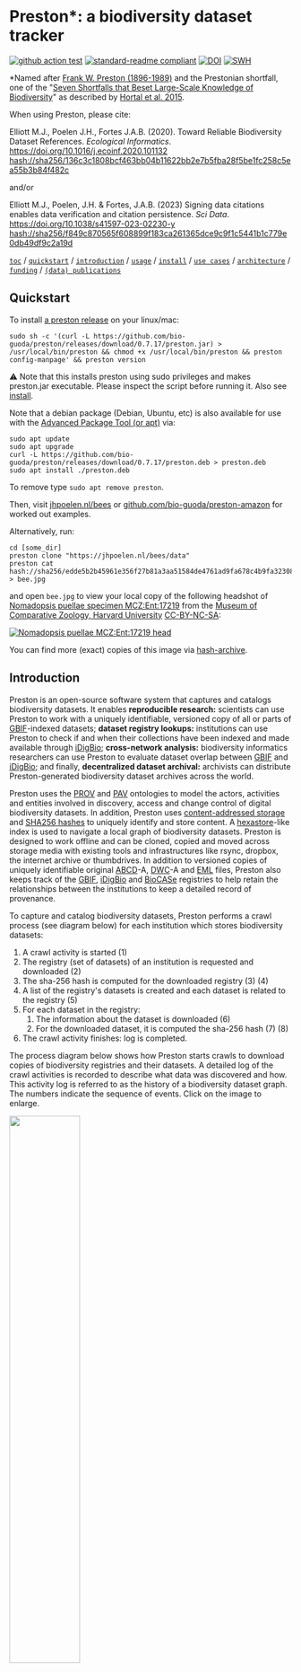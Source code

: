 # Preston*: a biodiversity dataset tracker

[![github action test](https://github.com/bio-guoda/preston/actions/workflows/maven.yml/badge.svg)](https://github.com/bio-guoda/preston/actions/workflows/maven.yml) [![standard-readme compliant](https://img.shields.io/badge/standard--readme-OK-green.svg?style=flat-square)](https://github.com/RichardLitt/standard-readme) [![DOI](https://zenodo.org/badge/DOI/10.5281/zenodo.1410544.svg)](https://doi.org/10.5281/zenodo.1410544) [![SWH](https://archive.softwareheritage.org/badge/swh:1:dir:dc8541724e2ef24935762a206c43afda97af1f9f/)](https://archive.softwareheritage.org/swh:1:dir:dc8541724e2ef24935762a206c43afda97af1f9f;origin=https://github.com/bio-guoda/preston;visit=swh:1:snp:6d8f8de5f4d16a339f600e4bf15f96550aa82fac;anchor=swh:1:rev:2a4f0e2a4d8f0f6a50584792bfe8dad0541746bc)

 *Named after [Frank W. Preston (1896-1989)](https://en.wikipedia.org/wiki/Frank_W._Preston) and the Prestonian shortfall, one of the "[Seven Shortfalls that Beset Large-Scale Knowledge of Biodiversity](https://doi.org/10.1146/annurev-ecolsys-112414-054400)" as described by [Hortal et al. 2015](https://doi.org/10.1146/annurev-ecolsys-112414-054400).

When using Preston, please cite:

Elliott M.J., Poelen J.H., Fortes J.A.B. (2020). Toward Reliable Biodiversity Dataset References. *Ecological Informatics*. https://doi.org/10.1016/j.ecoinf.2020.101132 [hash://sha256/136c3c1808bcf463bb04b11622bb2e7b5fba28f5be1fc258c5ea55b3b84f482c](https://linker.bio/hash://sha256/136c3c1808bcf463bb04b11622bb2e7b5fba28f5be1fc258c5ea55b3b84f482c) 

and/or

Elliott M.J., Poelen, J.H. & Fortes, J.A.B. (2023) Signing data citations enables data verification and citation persistence. *Sci Data*. https://doi.org/10.1038/s41597-023-02230-y [hash://sha256/f849c870565f608899f183ca261365dce9c9f1c5441b1c779e0db49df9c2a19d](https://linker.bio/hash://sha256/f849c870565f608899f183ca261365dce9c9f1c5441b1c779e0db49df9c2a19d) 


[`toc`](#table-of-contents) / [`quickstart`](#quickstart) / [`introduction`](#introduction) / [`usage`](#usage) / [`install`](#install) / [`use cases`](#use-cases) / [`architecture`](docs/architecture.md) / [`funding`](#funding) / [`(data) publications`](#publications)

## Quickstart
To install [a preston release](../../releases) on your linux/mac: 

```console
sudo sh -c '(curl -L https://github.com/bio-guoda/preston/releases/download/0.7.17/preston.jar) > /usr/local/bin/preston && chmod +x /usr/local/bin/preston && preston config-manpage' && preston version
```
:warning: Note that this installs preston using sudo privileges and makes preston.jar executable. Please inspect the script before running it. Also see [install](#install).

Note that a debian package (Debian, Ubuntu, etc) is also available for use with the [Advanced Package Tool (or apt)](https://en.wikipedia.org/wiki/APT_(software)) via:

```console
sudo apt update
sudo apt upgrade
curl -L https://github.com/bio-guoda/preston/releases/download/0.7.17/preston.deb > preston.deb
sudo apt install ./preston.deb
```

To remove type ```sudo apt remove preston```.


Then, visit [jhpoelen.nl/bees](https://jhpoelen.nl/bees) or [github.com/bio-guoda/preston-amazon](https://github.com/bio-guoda/preston-amazon) for worked out examples. 

Alternatively, run:

```
cd [some_dir]
preston clone "https://jhpoelen.nl/bees/data"
preston cat hash://sha256/edde5b2b45961e356f27b81a3aa51584de4761ad9fa678c4b9fa3230808ea356 > bee.jpg
```
and open ```bee.jpg``` to view your local copy of the following headshot of [Nomadopsis puellae specimen MCZ:Ent:17219](https://mczbase.mcz.harvard.edu/guid/MCZ:Ent:17219) from the [Museum of Comparative Zoology, Harvard University](https://mcz.harvard.edu/) [CC-BY-NC-SA](http://creativecommons.org/licences/by-nc-sa/3.0/legalcode):

[![Nomadopsis puellae MCZ:Ent:17219 head](http://mczbase.mcz.harvard.edu/specimen_images/entomology/large/MCZ-ENT00017219_Spinoliella_puellae_hef.jpg)](http://mczbase.mcz.harvard.edu/media/1493651)

You can find more (exact) copies of this image via [hash-archive](https://hash-archive.carlboettiger.info/sources/hash://sha256/edde5b2b45961e356f27b81a3aa51584de4761ad9fa678c4b9fa3230808ea356).

## Introduction

Preston is an open-source software system that captures and catalogs biodiversity datasets. It enables **reproducible research:** scientists can use Preston to work with a uniquely identifiable, versioned copy of all or parts of [GBIF](https://gbif.org)-indexed datasets; **dataset registry lookups:** institutions can use Preston to check if and when their collections have been indexed and made available through [iDigBio](https://idigbio.org); **cross-network analysis:** biodiversity informatics researchers can use Preston to evaluate dataset overlap between [GBIF](https://gbif.org) and [iDigBio](https://idigbio.org); and finally, **decentralized dataset archival:** archivists can distribute Preston-generated biodiversity dataset archives across the world. 

Preston uses the [PROV](https://www.w3.org/TR/prov-o/) and [PAV](https://pav-ontology.github.io/pav/) ontologies to model the actors, activities and entities involved in discovery, access and change control of digital biodiversity datasets. In addition, Preston uses [content-addressed storage](https://bentrask.com/?q=hash://sha256/98493caa8b37eaa26343bbf73f232597a3ccda20498563327a4c3713821df892) and [SHA256 hashes](https://en.wikipedia.org/wiki/SHA-2) to uniquely identify and store content. A [hexastore](https://people.csail.mit.edu/tdanford/6830papers/weiss-hexastore.pdf)-like index is used to navigate a local graph of biodiversity datasets. Preston is designed to work offline and can be cloned, copied and moved across storage media with existing tools and infrastructures like rsync, dropbox, the internet archive or thumbdrives. In addition to versioned copies of uniquely identifiable original [ABCD](http://tdwg.github.io/abcd/ABCD_v206.html)-A, [DWC](http://rs.tdwg.org/dwc/)-A and [EML](https://www.researchgate.net/profile/Oliver_Guenther/publication/228958840_EML-the_Environmental_Markup_Language/links/0046351ee4c535bf56000000.pdf?inViewer=true&disableCoverPage=true&origin=publication_detail) files, Preston also keeps track of the [GBIF](https://gbif.org), [iDigBio](https://idigbio.org) and [BioCASe](http://biocasemonitor.biodiv.naturkundemuseum-berlin.de/index.php/Main_Page) registries to help retain the relationships between the institutions to keep a detailed record of provenance. 

To capture and catalog biodiversity datasets, Preston performs a crawl process (see diagram below) for each institution which stores biodiversity datasets:
1. A crawl activity is started (1)
2. The registry (set of datasets) of an institution is requested and downloaded (2)
3. The sha-256 hash is computed for the downloaded registry (3) (4)
4. A list of the registry's datasets is created and each dataset is related to the registry (5)
5. For each dataset in the registry:
   1. The information about the dataset is downloaded (6)
   2. For the downloaded dataset, it is computed the sha-256 hash (7) (8)
6. The crawl activity finishes: log is completed.

The process diagram below shows how Preston starts crawls to download copies of biodiversity registries and their datasets. A detailed log of the crawl activities is recorded to describe what data was discovered and how. This activity log is referred to as the history of a biodiversity dataset graph. The numbers indicate the sequence of events. Click on the image to enlarge. 

<img src="https://raw.githubusercontent.com/bio-guoda/preston/main/docs/process.png" width="50%">

The figure above shows how Preston starts (1) a crawl activity. This crawl activity then accesses (2) a registry to save (3,4) a snapshot (or version) of it. Now, datasets referenced in this registry version are accessed, downloaded and saved (6,7,8). After all this, the crawl activity saves the log that contains its activities (1-8) as a version of a biodiversity dataset and linked to previous versions (see figure below). This log can be used to retrace the steps of the crawl activity to reconstruct the relationships between the registries, datasets as well as their respective content signatures or content hashes. Actual instances of crawl activities contain multiple registries (e.g., GBIF, iDigBio) and potentially thousands of datasets.   

<img src="https://raw.githubusercontent.com/bio-guoda/preston/main/docs/history.png">

If you haven't yet tried Preston, please see the [Installation](#install) section. Please also see [a template repository](https://github.com/bio-guoda/preston-amazon) and [use cases](#use-cases) for examples. If you are interested in learning how Preston works, please visit the [architecture](docs/architecture.md) page.

## Table of Contents
 
 * [Usage](#usage) - command available on the preston commandline tool
   * [Documentation](docs/preston.adoc)
   * [Command Line Tool](#command-line-tool)
      * [`update`](#update) - update or track a biodiversity dataset graph
      * [`ls`](#ls) - list/print biodiversity dataset graph
      * [`get`](#get) - print biodiversity dataset graph node (e.g., dwca)
      * [`history`](#history) - show history of biodiversity dataset graph node
      * [`copyTo`](#copyTo) - copies local versioned dataset graphs to another location
      * [`check`](#check) / [`verify`](#verify) - verify/check the integrity of the locally versioned dataset graphs and their datasets.
   * [Use Cases](#use-cases)
      * [`mining citations`](#mining-citations)
      * [`web access`](#web-access) ([`nginx`](#nginx) / [`caddy`](#caddy))
      * [`archiving`](#archiving) ([`rsync`](#rsync) / [`archive.org`](#archiveorg) / [`preston remote`](#preston-remote))
      * [`data access monitor`](#data-access-monitor)
      * [`compare versions`](#compare-versions)
      * [`generating citations`](#generating-citations)
      * [`finding copies with hash-archive.org`](#finding-copies-with-hash-archiveorg)
      * [`tracking a GBIF IPT`](#tracking-a-gbif-ipt)
      * [`finding text in tracked contents`](#finding-text-in-tracked-contents)
      * [`generating publication using Jekyll`](#jekyll-publication)
      * [`parallel content tracking`](#parallel-content-tracking)
 * [Prerequisites](#prerequisites)
 * [Install](#install)
   * [`standalone`](#standalone)
   * [`docker`](#docker)
   * [`running periodically`](#running-periodically)
 * [Building](#building)
 * [Contribute](#contribute)
 * [License](#license)

## Usage

Preston was designed with the [unix philosophy](https://en.wikipedia.org/wiki/Unix_philosophy) in mind: a simple tool with a specific focus that works well with others. For Preston, the focus is keeping track of biodiversity archives available through registries like [GBIF](https://gbif.org), [iDigBio](https://idigbio.org) and [BioCASe](http://biocasemonitor.biodiv.naturkundemuseum-berlin.de/index.php/Main_Page). The functionality is currently available through a command line tool.

### Docs

For documentation in man-pages style, see [docs/preston.adoc](docs/preston.adoc).

### Command Line Tool

The command line tool provides four commands: ```update```, ```ls```, ```get``` and ```history```. In short, the commands are used to track and access DwC-A, EMLs and various registries. The output of the tools is [nquads](https://www.w3.org/TR/n-quads/) or [tsv](https://www.iana.org/assignments/media-types/text/tab-separated-values). Both output formats are structured in "columns" to form a three-term sentence per line. In a way, this output is telling you the story of your local biodiversity data graph in terms of simple sentences. This line-by-line format helps to re-use existing text processing tools like awk, sed, cut, etc. Also, tab-separated-values output plays well with spreadsheet applications and [R](https://r-project.org).

The examples below assume that you've created a shortcut ```preston``` to ```java -jar preston.jar ``` (see [installation](#install)).

#### `update`

The ```update``` command updates your local biodiversity dataset graph using remote resources. By default, Preston uses GBIF, iDigBio and BioCASe to retrieve associated registries and data archives. The output is statements, expressed in nquads (or nquad-like tsv). An in-depth discussion of rdf, nquads and related topics are beyond the current scope. However, with a little patience, you can probably figure out what Preston is trying to communicate.

For instance:

```console
$ preston update
<https://preston.guoda.bio> <http://www.w3.org/1999/02/22-rdf-syntax-ns#type> <http://www.w3.org/ns/prov#SoftwareAgent> .
<https://preston.guoda.bio> <http://www.w3.org/1999/02/22-rdf-syntax-ns#type> <http://www.w3.org/ns/prov#Agent> .
<https://preston.guoda.bio> <http://purl.org/dc/terms/description> "Preston is a software program that finds, archives and provides access to biodiversity datasets."@en .
<0b472626-1ef2-4c84-ab8f-9e455f7b6bb6> <http://www.w3.org/1999/02/22-rdf-syntax-ns#type> <http://www.w3.org/ns/prov#Activity> .
<0b472626-1ef2-4c84-ab8f-9e455f7b6bb6> <http://purl.org/dc/terms/description> "A crawl event that discovers biodiversity archives."@en .
<0b472626-1ef2-4c84-ab8f-9e455f7b6bb6> <http://www.w3.org/ns/prov#startedAtTime> "2018-09-05T04:42:40.108Z"^^<http://www.w3.org/2001/XMLSchema#dateTime> .
<0b472626-1ef2-4c84-ab8f-9e455f7b6bb6> <http://www.w3.org/ns/prov#wasStartedBy> <https://preston.guoda.bio> .
<0659a54f-b713-4f86-a917-5be166a14110> <http://www.w3.org/1999/02/22-rdf-syntax-ns#type> <http://www.w3.org/ns/prov#Entity> .
...
```

tells us that there's a software program called "Preston" that started a crawl on 2018-09-05 . A little farther down, you'll see things like:

```console
<https://gbif.org> <http://www.w3.org/1999/02/22-rdf-syntax-ns#type> <http://www.w3.org/ns/prov#Organization> .
<https://api.gbif.org/v1/dataset> <http://purl.org/dc/terms/description> "Provides a registry of Darwin Core archives, and EML descriptors."@en .
<https://api.gbif.org/v1/dataset> <http://purl.org/pav/createdBy> <https://gbif.org> .
<https://api.gbif.org/v1/dataset> <http://purl.org/dc/elements/1.1/format> "application/json" .
<https://api.gbif.org/v1/dataset> <http://purl.org/pav/hasVersion> <hash://sha256/5d1bb4f3a5a9da63fc76efc4d7b4a7debbec954bfd056544225c294fff679b4c> .
```

which says that GBIF, an organization created a registry that has a version at <hash://sha256/5d1bb4f3a5a9da63fc76efc4d7b4a7debbec954bfd056544225c294fff679b4c> . This weird looking url is a [content-addressed hash](https://bentrask.com/?q=hash://sha256/98493caa8b37eaa26343bbf73f232597a3ccda20498563327a4c3713821df892). Rather than describing where things are (e.g., https://eol.org), content-addressed hashes describe what they contain. 

If you don't want to download the entire biodiversity dataset graph (~60GB) onto your computer, you can also use [GBIF's dataset registry search api](https://www.gbif.org/developer/registry) as a starting point. For instance, if you run ```preston update "http://api.gbif.org/v1/dataset/suggest?q=Amazon&amp;type=OCCURRENCE"```, you only get occurence datasets that GBIF suggests are related to the Amazon. If you track these suggested datasets, you might see something like:

```console
<http://plazi.cs.umb.edu/GgServer/dwca/FFBEFF81FE1A9007FFDFFC38FFDCFF90.zip> <http://purl.org/dc/elements/1.1/format> "application/dwca" .
<hash://sha256/5cba2f513fee9e1811fe023d54e074df2d562b4169b801f15abacd772e7528f8> <http://www.w3.org/ns/prov#generatedAtTime> "2018-09-05T05:11:33.592Z"^^<http://www.w3.org/2001/XMLSchema#dateTime> .
<hash://sha256/5cba2f513fee9e1811fe023d54e074df2d562b4169b801f15abacd772e7528f8> <http://www.w3.org/ns/prov#wasGeneratedBy> <21de25a8-927f-49a1-99be-725f1f506232> .
<http://plazi.cs.umb.edu/GgServer/dwca/FFBEFF81FE1A9007FFDFFC38FFDCFF90.zip> <http://purl.org/pav/hasVersion> <hash://sha256/5cba2f513fee9e1811fe023d54e074df2d562b4169b801f15abacd772e7528f8> .
```

which tells us that a [darwin core archive](http://plazi.cs.umb.edu/GgServer/dwca/FFBEFF81FE1A9007FFDFFC38FFDCFF90.zip) was found and a copy of it was made on 2018-09-05. The copy, or version, has a content hash of hash://sha256/5cba2f513fee9e1811fe023d54e074df2d562b4169b801f15abacd772e7528f8 . Incidentally, you can reach this same exact dataset at [web-accessible preston archive](https://deeplinker.bio/5cba2f513fee9e1811fe023d54e074df2d562b4169b801f15abacd772e7528f8). With this, we established that on 2018-09-05 a specific web addressed produced a specific content. On the next update run, Preston will download the content again. If the content is the same as before, nothing happens. If the content changed, a new version will be created associated with the same address, establishing a versioning of the content produced by the web address. This is addressed in a statement like ```<some hash> <.../previousVersion> <some previous hash>```. 

So, in a nutshell, the update process produces a detailed record of which resources are downloaded, what they look like and were they came from. You can retrieve the record of a successful run by using `ls`.

#### `ls`  

`ls` print the results of the previous updates. An update always refers to a previous update, so that a complete history can be printed / replayed of all past updates. So, the `ls` commands lists your (local) copy of the biodiversity dataset graph. 

#### `get`

`get` retrieves a specific node in the biodiversity dataset graph. This can be a darwin core archive, EML file but also a copy of the iDigBio publisher registry. For instance, if you'd like to retrieve the node with DwC-A content, get the file and list the content using ```unzip``` and access the references in the taxa.txt file.

```console
$ preston get hash://sha256/5cba2f513fee9e1811fe023d54e074df2d562b4169b801f15abacd772e7528f8 > dwca.zip 
$ unzip -l dwca.zip 
Archive:  bla.zip
  Length      Date    Time    Name
---------  ---------- -----   ----
    11694  2016-01-03 13:36   meta.xml
     4664  2016-01-03 13:36   eml.xml
     5533  2017-06-20 02:39   taxa.txt
      284  2017-06-20 02:39   occurrences.txt
    16978  2017-06-20 02:39   description.txt
       54  2017-06-20 02:39   distribution.txt
    48439  2017-06-20 02:39   media.txt
     9280  2017-06-20 02:39   references.txt
       33  2017-06-20 02:39   vernaculars.txt
---------                     -------
    96959                     9 files
$ unzip -p dwca.zip taxa.txt | cut -f16
references
http://treatment.plazi.org/id/038787F9FE149009FED7FE39FEA9FCEE
http://treatment.plazi.org/id/038787F9FE1B9004FED7FA49FE99FA06
http://treatment.plazi.org/id/038787F9FE1E9002FED7FA5EFC1FFE3E
```

The implication of using content addressed storage is that if the hash is the same, you are guaranteed that the content is the same. So, you can reproduce the **exact** same results above if you have a file with the same content hash.


#### `history`

History helps to list your local content versions associated with a web address. Because the internet today might not be the internet of yesterday, and because publishers update their content for various reasons, Preston helps you keep track of the different versions retrieved from a particular location. Just like the [Internet Archive](https://archive.org)'s Way Back Machine keeps track of web page content, Preston helps you keep track of the datasets that you are interested in. 

To inspect the history you can type:

```console
$ preston history
<0659a54f-b713-4f86-a917-5be166a14110> <http://purl.org/pav/hasVersion> <hash://sha256/c253a5311a20c2fc082bf9bac87a1ec5eb6e4e51ff936e7be20c29c8e77dee55> .
<hash://sha256/b83cf099449dae3f633af618b19d05013953e7a1d7d97bc5ac01afd7bd9abe5d> <http://www.w3.org/ns/prov#generatedAtTime> "2018-09-04T20:48:35.096Z" .
<hash://sha256/b83cf099449dae3f633af618b19d05013953e7a1d7d97bc5ac01afd7bd9abe5d> <http://purl.org/pav/previousVersion> <hash://sha256/c253a5311a20c2fc082bf9bac87a1ec5eb6e4e51ff936e7be20c29c8e77dee55> .
<hash://sha256/7efdea9263e57605d2d2d8b79ccd26a55743123d0c974140c72c8c1cfc679b93> <http://www.w3.org/ns/prov#generatedAtTime> "2018-09-04T23:14:22.292Z" .
<hash://sha256/7efdea9263e57605d2d2d8b79ccd26a55743123d0c974140c72c8c1cfc679b93> <http://purl.org/pav/previousVersion> <hash://sha256/b83cf099449dae3f633af618b19d05013953e7a1d7d97bc5ac01afd7bd9abe5d> .
...
``` 

By default, the `history` command shows the versions of your local biodiversity dataset graph as a **whole**. A list of versions associated with the sequence of updates. If you'd like to know what the UUID 0659a54f-b713-4f86-a917-5be166a14110 is described as, you can use `ls` and filter by the UUID:

```console
$ preston ls | grep 0659a54f-b713-4f86-a917-5be166a14110
<0659a54f-b713-4f86-a917-5be166a14110> <http://www.w3.org/1999/02/22-rdf-syntax-ns#type> <http://www.w3.org/ns/prov#Entity> .
<0659a54f-b713-4f86-a917-5be166a14110> <http://purl.org/dc/terms/description> "A biodiversity dataset graph archive."@en .
```

So, the UUID ending with 4110 is described as "A biodiversity dataset graph archive". This UUID is the same across all Preston updates, so in a way we are helping to create different versions of the same "a biodiversity dataset graph". Good to know right? 

#### `copyTo`

Preston stores versioned copies of biodiversity dataset graphs and their associated datasets in the ```data/``` directory. The ```copyTo``` command moves the locally available biodiversity dataset graphs and their data to another location.

```console 
$ preston copyTo /home/someuser/target/data
indexing... done.
copying... [0.1]%
[...]
Copied [279636] datasets from [/home/someuser/source/data] to [/home/someuser/target/data] in [543] minutes.
```

#### `check`
#### `verify`

The `check` (aka `verify`) command takes the locally available versions of the dataset graph and verifies that the associated datasets are also available locally. In addition, the content hash (e.g., hash://sha256/...) for each local dataset graph and dataset is re-computed to verify that the content is still consistent with the content hash signatures recorded previously. The `check` command produces tab-separated values with five columns. The first column is the content hash of the file being checked, the second contains the location of the locally cached file, the third contains OK/FAIL to record the success of the check, the fourth gives a reason for check outcome and the fifth contains the total number of bytes of the local file associated with the hash.

```console
$ preston check
hash://sha256/3eff98d4b66368fd8d1f8fa1af6a057774d8a407a4771490beeb9e7add76f362  file://some/path/3e/ff/3eff98d4b66368fd8d1f8fa1af6a057774d8a407a4771490beeb9e7add76f362  OK     CONTENT_PRESENT_VALID_HASH   89931
hash://sha256/184886cc6ae4490a49a70b6fd9a3e1dfafce433fc8e3d022c89e0b75ea3cda0b  file://some/path/18/48/184886cc6ae4490a49a70b6fd9a3e1dfafce433fc8e3d022c89e0b75ea3cda0b  OK     CONTENT_PRESENT_VALID_HASH   210344
...
```

### Use Cases

In the previous section the commands `update`, `ls`, `get` and `history` were introduced. Now, some use cases are covered to show how to combine these basic commands to make for useful operations. This is by no means an exhaustive list of all the potential uses, but instead is just to provide some inspiration on how to get the most out of preston.

#### Mining Citations

The Ecological Metadata Language (EML) files contain citations, and your biodiversity dataset graph contains EML files. To extract all citations you can do:

```console
# first make a list of all the emls
preston ls --log tsv | grep application/eml | cut -f1 > emls.txt
# then 
preston ls -l tsv | grep -f emls.txt | grep "Version" | grep hash | cut -f3 | preston get | grep citation | sed 's/<[^>]*>//g' > citations.txt
head citations.txt
            HW Jackson C, Ochieng J, Musila S, Navarro R, Kanga E (2018): A Checklist of the Mammals of Arabuko-Sokoke Forest, Kenya, 2018. v1.0. A Rocha Kenya. Dataset/Checklist. http://ipt.museums.or.ke/ipt/resource?r=asfmammals&amp;v=1.0
            Adda M., Sanou L., Bori H., 2018. Specimens d&apos;herbier de la flore du Niger. Données d&apos;occurrence publiées dans le cadre du Prjet BID Régional. CNSF-Niger  					
                Michel.C., 2000. Arbres,arbustes et lianes des zones sèches d&apos;Afrique de l&apos;Ouest.3ème édition.Quae.MNHN.573p.
            Hendrickson D A, Cohen A, Casarez M (2018): Ichthyology. v1.3. University of Texas at Austin, Biodiversity Collections. Dataset/Occurrence. http://ipt.tacc.utexas.edu/resource?r=tnhci&amp;v=1.3
            Urrutia N S (2014): Caracterización Florística de un Área Degradada por Actividad Minera en la Costa Caucana. v2.0. Instituto de Investigaciones Ambientales del Pacifico John Von Neumann (IIAP). Dataset/Occurrence. http://doi.org/10.15472/mkjqef

```
So, now we have a way to attribute each and every dataset individually.

#### Archiving

Preston creates a "data" folder that stores the biodiversity datasets and associated information. For archiving, you can take this "data" folder, copy it and move it somewhere safe. You can also use tools like [git-annex](http://git-annex.branchable.com), [rsync](https://en.wikipedia.org/wiki/Rsync), or use distributed storage systems like the [Interplanetary File System (ipfs)](https://ipfs.io) or [Dat](https://dat-project.org). 

##### Rsync
For instance, assuming that a preston data directory exists on a ```serverA``` which has ssh and rsync installed on it, you can keep a local copy in sync by running the following command on your local server:

```
$ rsync -Pavz preston@someserver:~/preston-archive/data /home/someuser/preston-archive/
```

where someserver is the remote server you'd like to sync with and /home/someuser/preston-archive is the place on your own server you'd like to store the rsync-ed Preston archive.

On a consumer internet connection with bandwidth < 10Mb/s, an initial sync with a remote trans-atlantic server with a 67GB preston archive took about 3 days. After the initial sync, only files that you don't have yet are included. For instance, if no new files are added to the remote preston archive, a sync take a few minutes instead of hours or days. 

Note that ssh and rsync comes with frequently used linux distributions like Ubuntu v18.04 by default). 

##### Preston Remote

Alternatively, you can use an existing Preston remote (a publicly accessible Preston instance) to populate your local Preston installation using 

```shell
$ preston cp --remote https://deeplinker.bio /some/local/path 
indexing...
...
```

Please note that depending on the size of the biodiversity datasets graph, this might take a while (hours, days, weeks depending on your network bandwidth). Unfortunately, at the time of writing, a progress monitor for the copy process is lacking.  

##### Archive.org

The [Internet Archive](https://archive.org), a 501(c)(3) non-profit, is building a digital library of Internet sites and other cultural artifacts in digital form. Like a paper library, we provide free access to researchers, historians, scholars, the print disabled, and the general public. Our mission is to provide Universal Access to All Knowledge.

One of the services of the Internet Archive is the [Wayback Machine](https://archive.org/web/) .  If your Preston archive is [Web Accessible](#web-access), you can use the Wayback Machine to make snapshots of your cached datasets. The bash scripts below can be used to do so.

```bash
#!/bin/bash
# Register all preston urls with internet-archive.org
#
set -x

domain="https:\/\/deeplinker\.bio"

function register_with_internet_archive {
  zcat $1 | grep "hash:\/\/sha256" | sort | uniq | sed -e "s/hash:\/\/sha256/${domain}/g" | tee domain_urls.txt | sed -e 's/^/https:\/\/archive.org\/wayback\/available?url=/g' | xargs --no-run-if-empty -L1 curl -s | jq --raw-output ".archived_snapshots.closest | select(.available == true) | .url" | sort | uniq > domain_url_available_snapshots.txt

  cat domain_url_available_snapshots.txt | sed -e "s/^.*${domain}//g" | sed -e "s/^/${domain}/g" > domain_urls_archived.txt
 
  diff --changed-group-format='%>' --unchanged-group-format='' domain_urls_archived.txt domain_urls.txt > domain_urls_to_be_archived.txt 
  
  cat domain_urls_to_be_archived.txt | sed -e "s/^/https:\/\/web.archive.org\/save\//g" | tee domain_urls_save_request.txt | xargs --no-run-if-empty -L1 curl -s 
}

/usr/local/bin/preston ls -l tsv | grep Version | head -n13 | cut -f1,3 | tr '\t' '\n' | grep -v "${domain}/\.well-known/genid" | sort | uniq | gzip > url_uniq.tsv.gz

register_with_internet_archive url_uniq.tsv.gz
```

In the script above, a list of urls is extracted and registered with archive.org if they haven't already. 

Another way to submit content to the Internet Archive is using their s3-like interface via the [Internet Archive Command-line Interface](https://archive.org/services/docs/api/internetarchive/installation.html). Assuming that your preston archive is stored in ```/home/preston/preston-archive```, your Internet Archive project id is ```preston-archive``` and that the commandline tool ```ia``` is configured properly, you can upload all the data using:

```bash
#!/bin/bash
find /home/preston/preston-archive | grep -v "tmp" | grep "data.*/data$" | sed 's/.*preston-archive\///g' | xargs -L1 bash -c 'echo upload preston-archive /home/preston/preston-archive/$0 --remote-name=$0' | tee uploaded_req.txt | xargs -L1 ia  
```


#### Web Access

If you'd like to make your Preston archive accessible via http/https by using a [nginx webserver](http://nginx.org), you can use a following address mapping to your [nginx configuration](https://nginx.org/en/docs/beginners_guide.html):

##### ```nginx``` 
```console
location ~ "/\.well-known/genid/" {
		return 302 https://www.w3.org/TR/rdf11-concepts/#section-skolemization;
}

location ~ "^/([0-9a-f]{2})([0-9a-f]{2})([0-9a-f]{2})([0-9a-f]{58})$" {
            	try_files /preston/$1/$2/$uri =404;
}
```
The first ```location``` block redirects any URIs describing [skolemized blank nodes](https://www.w3.org/TR/rdf11-concepts/#section-skolemization) to the appropriate [w3c](https://w3c.org) documentation on the topic. The second ```location``` block configures the server to attempt to retrieve a static file with a 64 hexadecimal sha256 hash from the appropriate ```data``` file in preston archive directory on the web server. 

For more examples, please see the [nginx configuration](https://github.com/bio-guoda/preston-service/blob/main/nginx/repo.jhpoelen.nl) for the proxying the [md5](https://github.com/bio-guoda/preston-service/blob/main/systemd/system/preston-server-md5.service), [sha1](https://github.com/bio-guoda/preston-service/blob/main/systemd/system/preston-server-sha1.service), and [sha256](https://github.com/bio-guoda/preston-service/blob/main/systemd/system/preston-server-sha256.service) server deployments. At time of writing, these were the configurations used to power. 

##### ```caddy```
Similary, for [Caddy](https://caddyserver.com), add the following to your ```Caddyfile```:

```console
redir 302 {
  if {path} starts_with /.well-known/genid/
  https://www.w3.org/TR/rdf11-concepts/#section-skolemization
}

rewrite {
  r ^/([0-9a-f]{2})([0-9a-f]{2})([0-9a-f]{2})([0-9a-f]{58})$
  to data/{1}/{2}/{path}
}
```
Where you can replace ```data/``` with the relative location of the local preston archive data directory.

With this, you can access your Preston archive remotely using the URLs like ```https://someserver/[sha256 content hash]``` . So, if you'd like to dereference (or download) ```hash://sha256/1846abf2b9623697cf9b2212e019bc1f6dc4a20da51b3b5629bfb964dc808c02``` , you can now point your http client or browser at ```https://someserver/1846abf2b9623697cf9b2212e019bc1f6dc4a20da51b3b5629bfb964dc808c02``` . Note that you do not need any other software than the (standard) nginx webserver, because you are serving the content as static files from the file system of your server. 

#### Data Access Monitor

By running [`update`](#update) periodically and checking for "blank", or "missing" nodes (see [blank skolemization](https://www.w3.org/TR/rdf11-concepts/#section-skolemization)), you can make a list of the dataset providers that went offline or are not responding.

The example below was created on 2018-09-05 using biodiversity dataset graph with hash [hash://sha256/7efdea9263e57605d2d2d8b79ccd26a55743123d0c974140c72c8c1cfc679b93](https://deeplinker.bio/7efdea9263e57605d2d2d8b79ccd26a55743123d0c974140c72c8c1cfc679b93).

```console
$ preston ls -l tsv | grep "/.well-known/genid/" | grep "Version" | cut -f1,3 | tr '\t' '\n' | grep -v "/.well-known/genid/" | grep -v "hash" | sort | uniq -c | sort -nr | head -n10
     21 http://187.32.44.123/ipt/eml.do?r=camporupestre-15plot-survey-sampling-itacolomi-lagoa076-checklist
     21 http://187.32.44.123/ipt/eml.do?r=camporupestre-15plot-survey-sampling-itacolomi-calais107-checklist
     12 http://187.32.44.123/ipt/eml.do?r=2014-10-12-ufv-leep-buriti-543b4b1b47b42
      6 http://xbiod.osu.edu/ipt/eml.do?r=rome
      6 http://xbiod.osu.edu/ipt/eml.do?r=osuc
      6 http://xbiod.osu.edu/ipt/archive.do?r=rome
      6 http://91.151.189.38:8080/viript/eml.do?r=Avena_herbarium1
      3 http://xbiod.osu.edu/ipt/eml.do?r=ucfc
      3 http://xbiod.osu.edu/ipt/eml.do?r=proctos
      3 http://xbiod.osu.edu/ipt/eml.do?r=platys
```
 
#### Compare Versions

Keeping track of changes across a diverse consortium of data publishers is necessary for reproducible workflows and reliable results. As datasets change, Preston can help you give insights into what changed *exactly*. For instance, the GBIF dataset registry changes as datasets are added, updated or deprecated. Below is an example of two version of the  https://api.gbif.org/v1/dataset endpoint, one from 2018-09-03 and the other from 2018-09-04. Using ```jq``` and ```diff``` in combination with ```preston get``` and ```preston history``` gives us a way to check and see what changed.

```console
$ preston ls | grep https://api.gbif.org/v1/dataset
<https://api.gbif.org/v1/dataset> <http://purl.org/pav/hasVersion> <hash://sha256/184886cc6ae4490a49a70b6fd9a3e1dfafce433fc8e3d022c89e0b75ea3cda0b> .
<https://api.gbif.org/v1/dataset> <http://purl.org/pav/hasVersion> <hash://sha256/1846abf2b9623697cf9b2212e019bc1f6dc4a20da51b3b5629bfb964dc808c02> .
$ preston get hash://sha256/184886cc6ae4490a49a70b6fd9a3e1dfafce433fc8e3d022c89e0b75ea3cda0b | jq . > one.json
$ preston get hash://sha256/1846abf2b9623697cf9b2212e019bc1f6dc4a20da51b3b5629bfb964dc808c02 | jq . > two.json
$ diff one.json two.json
20c20
<         "text": "Ali P A, Maddison W P, Zahid M, Butt A (2017). New chrysilline and aelurilline jumping spiders from Pakistan (Araneae, Salticidae). Plazi.org taxonomic treatments database. Checklist dataset https://doi.org/10.3897/zookeys.783.21985 accessed via GBIF.org on 2018-08-31."
---
>         "text": "Ali P A, Maddison W P, Zahid M, Butt A (2017). New chrysilline and aelurilline jumping spiders from Pakistan (Araneae, Salticidae). Plazi.org taxonomic treatments database. Checklist dataset https://doi.org/10.3897/zookeys.783.21985 accessed via GBIF.org on 2018-09-03."
248c248
```


#### Generating Citations

Preston provides both a date and a content-based identifier for the datasets that you are using and the biodiversity dataset graph as a whole. Also, it produces the information in a format that is machine readable. This enables the automated generation of citations, for human or machine consumption, as evidenced by the reference to a [particular version of the biodiversity dataset graph](https://deeplinker.bio/7efdea9263e57605d2d2d8b79ccd26a55743123d0c974140c72c8c1cfc679b93) in the previous section. 

So now, instead of a citation to a dataset like:

Levatich T, Padilla F (2017). EOD - eBird Observation Dataset. Cornell Lab of Ornithology. Occurrence dataset [https://doi.org/10.15468/aomfnb](https://doi.org/10.15468/aomfnb) accessed via [GBIF.org](https://gbif.org) on 2018-09-11.

A citation might look something like:

Levatich T, Padilla F (2017). EOD - eBird Observation Dataset. Cornell Lab of Ornithology. Occurrence dataset [hash://sha256/29d30b566f924355a383b13cd48c3aa239d42cba0a55f4ccfc2930289b88b43c](https://deeplinker.bio/29d30b566f924355a383b13cd48c3aa239d42cba0a55f4ccfc2930289b88b43c) accessed at [http://ebirddata.ornith.cornell.edu/downloads/gbiff/dwca-1.0.zip](http://ebirddata.ornith.cornell.edu/downloads/gbiff/dwca-1.0.zip) at 2018-09-02 with provenance [hash://sha256/b83cf099449dae3f633af618b19d05013953e7a1d7d97bc5ac01afd7bd9abe5d](https://deeplinker.bio/b83cf099449dae3f633af618b19d05013953e7a1d7d97bc5ac01afd7bd9abe5d) .

The latter citation tells you exactly what file was used and where it came from. The former tells you that some eBird dataset was accessed via GBIF on a specific date and leaves it up to the reader to figure out exactly which dataset was used.

#### Finding copies with hash-archive.org

[hash-archive.org](https://hash-archive.carlboettiger.info) is a project by [Ben Trask](https://bentrask.com), the same person who suggested to use hash uris to represent content hashes (e.g., hash://sha256/...). The hash archive keeps track of what content specific urls created using content hashes. To make the hash archive update the hash associated with a url, you can send a http get request in the form of ```https://hash-archive.carlboettiger.info/api/enqueue/[some url]``` . For example, to register a url that is known to host an DwC-A at ```http://zoobank.org:8080/ipt/eml.do?r=zoobank```, you can click on https://hash-archive.carlboettiger.info/api/enqueue/http://zoobank.org:8080/ipt/eml.do?r=zoobank , or using curl like 


```sh
curl https://hash-archive.carlboettiger.info/api/enqueue/http://zoobank.org:8080/ipt/eml.do?r=zoobank
```

On successful completion of the request, hash-archive.org returns something like:

```json
{
    "url": "http://zoobank.org:8080/ipt/eml.do?r=zoobank",
    "timestamp": 1537269631,
    "status": 200,
    "type": "text/xml;charset=utf-8",
    "length": 3905,
    "hashes": [
        "md5-zyn7V5JlXkrqxJILT8ZfGw==",
        "sha1-SALPtju8vNii2S/Rt3R946iKc0g=",
        "sha256-yBrrBSjo86D8U4mniRsigr4ijoTAtXZ2aSJlhcTa1sQ=",
        "sha384-IguP+tlrYZ8QVBC86YIPxf/7CWFhU2HTzxI2DYLq40mo1dwcS5yn6qJb0SatWaUH",
        "sha512-sl3/Qm7Jd965F+QLkxbp/Xdsv7ZwWX6HKDgpwXk3OLyOGWpgym1HBSOEhRtMiH2g7MZzwKjyEyL4PajQAinj"
    ]
}
```

This response indicates that the hash archive has independently downloaded the EML url and calculated various content hashes. Now, you should be able to do to https://hash-archive.org/history/http://zoobank.org:8080/ipt/eml.do?r=zoobank , and see the history of content that this particular url has produced. 

In short, hash-archive provides a way to check whether content produced by a url has changed. Also, it provides a way to lookup which urls are associated with a unique content hash. 

The example (also see related [gist](https://gist.github.com/jhpoelen/0f531a8489c1001e92aae4c94a003ba3)) below shows how Preston was used to register biodiversity source urls as well as Preston web-accessible urls via https://deeplinker.bio (see [Web Access](#web-access)). 

```bash
#!/bin/bash
# Register all preston urls with hash-archive.org
#
# Please replace "deeplinker\.bio" instances below with you own escaped hostname of your Preston instance.

# see https://preston.guoda.bio on how to install preston
#

preston ls -l tsv | grep Version | cut -f1,3 | tr '\t' '\n' | grep -v "deeplinker\.bio/\.well-known/genid" | sort | uniq | sed -e 's/hash:\/\/sha256/https:\/\/deeplinker.bio/g' | sed -e 's/^/https:\/\/hash-archive.carlboettiger.info\/api\/enqueue\//g' | xargs -L1 curl 
```

If all web-accessible Preston instances would periodically register their content like this, https://hash-archive.carlboettiger.info could serve as a way to lookup a backup for an archive that you got from an archive url that is no longer active.

#### Tracking a GBIF IPT 

[GBIF](https://gbif.org)'s [Integrated Publishing Toolkit (IPT)](https://www.gbif.org/ipt) helps to publish and register biodiversity datasets with GBIF. IPT provide a RSS feeds that lists publicly available collections/datasets. Using this RSS feed, Preston can track datasets of individual IPTs, such as GBIF Norway's IPT at https://data.gbif.no/ipt . You can find the RSS link at the bottom of the home page of the ipt. GBIF Norway's RSS feed is ```https://data.gbif.no/ipt/rss.do``` . Now, you can update/track the IPT using Preston by running:

```
preston update https://data.gbif.no/ipt/rss.do 
```

By running this periodically, you can keep track of dataset changes and retain historic datasets in your Preston archive.  

#### Finding Text in Tracked Contents

The `grep` (or `match`) command searches nodes in the biodiversity dataset graph for text that matches a specified pattern. For each match it finds, it outputs the text that was matched and its location, including the node it was found in and where to find the text inside the node. If the `match` command encounters compressed files (e.g., .gz files), it will first decompress them. Files inside file archives (e.g., zip files) will also be searched. If no search pattern is specified, the `grep` command searches for strings that looks like a URL.   

Here's the basic idea of matching/grepping text in a preston archive:
```console
$ preston ls | preston grep "[some regex]"
```

For a more complicated example, the entire Biodiversity Heritage Library is searched for occurrences "Aves" (birds) and characters preceding and following it. Notice the pattern ```preston ls | preston match [some regex]``` with a regex of ```[ A-Za-z]+Aves[ A-Za-z]+```. Also, note the remotes that point to various remote locations of the Biodiversity Heritage Library using the ```--remote``` option.

For more information, see Poelen, Jorrit H. (2019). A biodiversity dataset graph: BHL (Version 0.0.2) [Data set]. Zenodo. http://doi.org/10.5281/zenodo.3484555 .

```console
# find all mentions of text mentioning Aves (birds) in Biodiversity Heritage Library
$ preston ls --remote https://zenodo.org/record/3484555/files,https://deeplinker.bio\
 | preston grep --no-cache --remote https://deeplinker.bio,https://zenodo.org/record/3484555/files "[ A-Za-z]+Aves[ A-Za-z]+"\
 | head
<urn:uuid:17087386-391d-4192-b6fc-9a79daf846c6> <http://www.w3.org/1999/02/22-rdf-syntax-ns#type> <http://www.w3.org/ns/prov#Activity> <urn:uuid:17087386-391d-4192-b6fc-9a79daf846c6> .
<urn:uuid:17087386-391d-4192-b6fc-9a79daf846c6> <http://www.w3.org/ns/prov#used> <hash://sha256/e0c131ebf6ad2dce71ab9a10aa116dcedb219ae4539f9e5bf0e57b84f51f22ca> <urn:uuid:17087386-391d-4192-b6fc-9a79daf846c6> .
<urn:uuid:17087386-391d-4192-b6fc-9a79daf846c6> <http://purl.org/dc/terms/description> "An activity that finds the locations of text matching the regular expression '[ A-Za-z]+Aves[ A-Za-z]+' inside any encountered content (e.g., hash://sha256/... identifiers)."@en <urn:uuid:17087386-391d-4192-b6fc-9a79daf846c6> .
<cut:hash://sha256/e0c131ebf6ad2dce71ab9a10aa116dcedb219ae4539f9e5bf0e57b84f51f22ca!/b217065-217087> <http://www.w3.org/ns/prov#value> " Subclass Aves Carinate" <urn:uuid:17087386-391d-4192-b6fc-9a79daf846c6> .
<cut:hash://sha256/e0c131ebf6ad2dce71ab9a10aa116dcedb219ae4539f9e5bf0e57b84f51f22ca!/b217166-217188> <http://www.w3.org/ns/prov#value> " Subclass Aves Carinate" <urn:uuid:17087386-391d-4192-b6fc-9a79daf846c6> .
...
```

In the example above, two matches are ``` Subclass Aves Carinate``` in content ```hash://sha256/e0c131ebf6ad2dce71ab9a10aa116dcedb219ae4539f9e5bf0e57b84f51f22ca```, content retrieved from ```<https://www.biodiversitylibrary.org/data/item.txt>``` at byte ranges ```b217065-217087``` and ```b217166-217188``` .

Selecting the byte ranges using the unix tool ```cut``` can be done with:
```
$ preston cat --remote https://deeplinker.bio hash://sha256/e0c131ebf6ad2dce71ab9a10aa116dcedb219ae4539f9e5bf0e57b84f51f22ca\
 | cut -z -b217065-217087
 Subclass Aves Carinate
```
Alternative, you can use Preston's built in cut notation:

```
$ preston cat --no-progress --no-cache --remote https://deeplinker.bio 'cut:hash://sha256/e0c131ebf6ad2dce71ab9a10aa116dcedb219ae4539f9e5bf0e57b84f51f22ca!/b217065-217087'
 Subclass Aves Carinate
```

#### Jekyll Publication

See https://github.com/bio-guoda/preston/issues/75 and https://jhpoelen.nl/bees for examples on how to generate a static website from a Preston biodiversity dataset graph.

#### Parallel Content Tracking 

A single biodiversity data archive/graph can be constructed, or updated, using parallel processes.

For instance, if you'd like to track two separate web locations in parallel, you can using GNU's parallel to do:

```shell 
$ echo -e "https://example.org/bigdata1\nhttps://example.org/bigdata2" | parallel -j2 --line-buffer preston track  
<https://preston.guoda.bio> <http://www.w3.org/1999/02/22-rdf-syntax-ns#type> <http://www.w3.org/ns/prov#SoftwareAgent> <19974b7b-d88b-4ffb-aa17-e12153956b86> .
<https://preston.guoda.bio> <http://www.w3.org/1999/02/22-rdf-syntax-ns#type> <http://www.w3.org/ns/prov#Agent> <19974b7b-d88b-4ffb-aa17-e12153956b86> .
<https://preston.guoda.bio> <http://purl.org/dc/terms/description> "Preston is a software program that finds, archives and provides access to biodiversity datasets."@en <19974b7b-d88b-4ffb-aa17-e12153956b86> .
...
```

where ```echo -e "https://example.org/bigdata1\nhttps://example.org/bigdata2"``` contains two lines with each one url, and ```parallel -j2 --line-buffer preston track``` launches two preston processes, one for each url.

On completion, each Preston process adds it's provenance log to the end of the preston archive version history. So, after each track process has completed, you'll find two extra versions added to the biodiversity graph using ```preston history```.


#### Server Mode

## Prerequisites

Preston needs Java 8+.

## Install

### Standalone
Preston is a stand-alone java application, packaged in a jarfile. You can build you own (see [building](#building)) or download a prebuilt jar at [releases](https://github.com/bio-guoda/preston/releases).


See [Quick Start](#quick-start) for installing standalone Preston. 

### Docker
If you'd like to run Preston inside a docker container so that you don't have to worry about installing/conflicting java dependencies use:

1. download the image ```wget https://github.com/bio-guoda/preston/releases/download/0.3.1/preston.image.tar```
2. load the image ```sudo docker load --input preston.image.tar```
3. run a container, mapping a host volume onto the containers /data folder ```sudo docker run -v [some absolute host dir]/data:/data bio.guoda/preston:0.3.1```
4. generation of preston updating / crawl messages like:
```
<https://preston.guoda.bio> <http://www.w3.org/1999/02/22-rdf-syntax-ns#type> <http://www.w3.org/ns/prov#SoftwareAgent> .
<https://preston.guoda.bio> <http://www.w3.org/1999/02/22-rdf-syntax-ns#type> <http://www.w3.org/ns/prov#Agent> .
<https://preston.guoda.bio> <http://purl.org/dc/terms/description> "Preston is a software program that finds, archives and provides access to biodiversity datasets."@en .
<a4accddb-bf8a-477f-aa6f-413281c8d650> <http://www.w3.org/1999/02/22-rdf-syntax-ns#type> <http://www.w3.org/ns/prov#Activity> .
... 
```

### running periodically
If you'd like to run Preston as a service to periodically update, you can use a systemd service combined with a systemd timer, or perhaps using a [Jenkins](https://jenkins.io) job. Both have advantages. The following example focuses on systemd. 

Example of ```preston.service``` : 
```
[Unit]
Description=Preston tracks biodiversity datasets.

[Service]
Type=oneshot
User=preston
WorkingDirectory=/var/lib/preston
ExecStart=/usr/local/bin/preston update
```

Example of ```preston.timer``` :

```
[Unit]
Description=Run Preston

[Timer]
OnCalendar=weekly
RandomizedDelaySec=86400

[Install]
WantedBy= multi-user.target
```
After installing the systemd service and timer, apply changes by ```sudo systemctl daemon-reload``` and enable timer using ```sudo systemctl enable preston.timer``` and ```sudo systemctl start preston.timer``` to start the timer.

See [systemd](https://en.wikipedia.org/wiki/Systemd) for more information. 

### Building

Please use [maven](https://maven.apache.org) version 3.3+.

* Clone this repository
* Run tests using `mvn test` (optional).
* Run `mvn package -DskipTests` to build (standalone) jar
* Copy `preston/target/preston-[version]-jar-with-dependencies.jar` to ```[some dir]/preston.jar```
* Generate Asciidoc documentation using ```preston gen-manpage --outdir docs/``` or similar.

## Examples

### Maven, Gradle, SBT
Preston is made available through a [maven](https://maven.apache.org) repository.

To include ```preston``` in your project, add the following sections to your pom.xml (or equivalent for sbt, gradle etc):
```
  <repositories>
    <repository>
        <id>depot.globalbioticinteractions.org</id>
        <url>https://depot.globalbioticinteractions.org/release</url>
    </repository>
  </repositories>

  <dependencies>
    <dependency>
      <groupId>bio.guoda</groupId>
      <artifactId>preston</artifactId>
      <version>0.0.1</version>
    </dependency>
  </dependencies>
```

## Usage

```
Usage: <main class> [command] [command options]
  Commands:
    ls      list biodiversity dataset graph
      Usage: ls [options]
        Options:
          -l, --log
            log format
            Default: nquads
            Possible Values: [tsv, nquads, dots]

    get      get biodiversity node(s)
      Usage: get node id (e.g., [hash://sha256/8ed311...])

    update      update biodiversity dataset graph
      Usage: update [options] content URLs to update. If specified, the seeds
            will not be used.
        Options:
          -i, --incremental
            resume unfinished update
            Default: false
          -l, --log
            log format
            Default: nquads
            Possible Values: [tsv, nquads, dots]
          -u, --seed
            starting points for graph discovery. Only active when no content
            urls are provided.
            Default: [https://idigbio.org, https://gbif.org, http://biocase.org]

    history      show history of biodiversity dataset graph
      Usage: history [options] biodiversity resource locator
        Options:
          -l, --log
            log format
            Default: nquads
            Possible Values: [tsv, nquads, dots]

    version      show version
      Usage: version
```


## Contribute
Feel free to join in. All welcome. Open an [issue](https://github.com/bio-guoda/preston/issues)!

## License

[MIT](LICENSE)

## Funding
This work is funded in part by grant [NSF OAC 1839201](https://www.nsf.gov/awardsearch/showAward?AWD_ID=1839201&HistoricalAwards=false) from the National Science Foundation.

## Publications
A list of publications using Preston or exploring the idea of using content-based identifiers as a building block for reliably reference data and their provenance.

### Journals

Elliott M.J., Poelen J.H., Fortes J.A.B. (2020). Toward Reliable Biodiversity Dataset References. *Ecological Informatics*. https://doi.org/10.1016/j.ecoinf.2020.101132 [hash://sha256/136c3c1808bcf463bb04b11622bb2e7b5fba28f5be1fc258c5ea55b3b84f482c](https://linker.bio/hash://sha256/136c3c1808bcf463bb04b11622bb2e7b5fba28f5be1fc258c5ea55b3b84f482c) 

Elliott M.J., Poelen, J.H. & Fortes, J.A.B. (2023) Signing data citations enables data verification and citation persistence. *Sci Data*. https://doi.org/10.1038/s41597-023-02230-y [hash://sha256/f849c870565f608899f183ca261365dce9c9f1c5441b1c779e0db49df9c2a19d](https://linker.bio/hash://sha256/f849c870565f608899f183ca261365dce9c9f1c5441b1c779e0db49df9c2a19d) 

### Other Conference Presentations / Papers

Poelen, Jorrit H.; Schulz, Kayja; Trei, Kelli J.; Rees, Jonathan A. (2019). Finding Identification of Keys in the Biodiversity Heritage Library. Biodiversity Heritage Library (BHL) and Global Names (GN) Workshop. Champaign, Illinois. Zenodo. http://doi.org/10.5281/zenodo.3311815 . Status = PUBLISHED; Acknowledgement of Federal Support = Yes

Poelen, J. H. (2019) To connect is to preserve: on frugal data integration and preservation solutions. Society for Preservation of Natural History Collections (SPNHC) Annual Meeting. Chicago. https://doi.org/10.17605/OSF.IO/A2V8G. Status = PUBLISHED; Acknowledgement of Federal Support = Yes

Poelen, J. H. (2020). Global Biotic Interactions: Benefits of Pragmatic Reuse of Species Interaction Datasets. https://doi.org/10.17605/OSF.IO/9JT24

Elliott, M. J. (2020). Reliable Biodiversity Dataset References. iDigBio Communications Luncheon, 10 February 2020. https://doi.org/10.17605/OSF.IO/FTZ9B

Poelen, J. H., Boettiger, C. (2020). Reliable Data Use In R. 4th Annual Digital Data in Biodiversity Research, 1-3 June 2020. https://doi.org/10.17605/OSF.IO/VKJ9Q

Elliott, M. J., Poelen, J. H., Fortes, J. A. B. (2020). Reliable Dataset Identifiers Are Essential Building Blocks For Reproducible Research. 4th Annual Digital Data in Biodiversity Research, 1-3 June 2020. http://doi.org/10.17605/OSF.IO/AT4XE

Boettiger, C (2020). Content-based Identifiers for Iterative Forecasts: A Proposal. Data One Webinars. Accessible at https://www.dataone.org/webinars/iterative-forecasts/ .

Poelen, Jorrit H., & Best, Jason. (2023, May 31). Signed Biodiversity Data Packages: A Method to Cite, Verify, Mobilize, and Future Proof, Large Image Corpora. hash://sha256/eec2c116dd7434863fd3dfb30658beb49726560e55a40459c89020a7b570e14f hash://md5/a96f09d798262518014fefc77495c2d6. Zenodo. https://doi.org/10.5281/zenodo.7990927

### Data publications

Noyes, JS. (2019). Universal Chalcidoidea Database World Wide Web electronic publication. http://www.nhm.ac.uk/chalcidoids. hash://sha256/ec1760dc83dfb17df003ef5e626b965dd4403850bc58286ac59c7ef3a447e063 hash://md5/b89cbd6285133d5c25ad2aef819de388 . (0.1) [Data set]. Zenodo. https://doi.org/10.5281/zenodo.7844167

Poelen, Jorrit H. (2023). A biodiversity dataset graph: GBIF, iDigBio, BioCASe hash://sha256/450deb8ed9092ac9b2f0f31d3dcf4e2b9be003c460df63dd6463d252bff37b55 hash://md5/898a9c02bedccaea5434ee4c6d64b7a2 (0.0.4) [Data set]. Zenodo. https://doi.org/10.5281/zenodo.7651831

Big Bee Community, Poelen, Jorrit H., & Seltmann, Katja. (2022). Xylocopa sonorina - UCSB-IZC00012194 - Bee Library - 73e389aa-5886-4c48-8778-ba8932d1bd7e hash://sha256/96bfde1efa599e0e8e61de18b14d61dd308737f684950e4079c04e9bc0f33958 hash://md5/4940f68c84cffa4412f7ffb98bb255bd (0.0.3) [Data set]. Zenodo. https://doi.org/10.5281/zenodo.7114665

Poelen, Jorrit H., & Groom, Quentin. (2022). Preserved Specimen Records with Still Images Registered Across Biodiversity Data Networks in Period 2019-2022 hash://sha256/da7450941e7179c973a2fe1127718541bca6ccafe0e4e2bfb7f7ca9dbb7adb86 (0.0.1) [Data set]. Zenodo. https://doi.org/10.5281/zenodo.7032574

J.H. Poelen. A biodiversity dataset graph: Biodiversity Heritage Library (BHL) hash://sha256/34ccd7cf7f4a1ea35ac6ae26a458bb603b2f6ee8ad36e1a58aa0261105d630b1, https://archive.org/details/preston-bhl (2019)

J.H. Poelen Biodiversity Dataset Archive. hash://sha256/8aacce08462b87a345d271081783bdd999663ef90099212c8831db399fc0831b, https://archive.org/details/biodiversity-dataset-archives (2019)

J.H. Poelen. A biodiversity dataset graph: DataONE. hash://sha256/2b5c445f0b7b918c14a50de36e29a32854ed55f00d8639e09f58f049b85e50e3, https://archive.org/details/preston-dataone (2019)

J.H. Poelen. A biodiversity dataset graph: BHL. hash://sha256/34ccd7cf7f4a1ea35ac6ae26a458bb603b2f6ee8ad36e1a58aa0261105d630b1, https://doi.org/10.5281/zenodo.3849560 (2020)

J.H. Poelen. A biodiversity dataset graph: DataONE. hash://sha256/2b5c445f0b7b918c14a50de36e29a32854ed55f00d8639e09f58f049b85e50e3, https://doi.org/10.5281/zenodo.3849494 (2020)

J.H. Poelen. A biodiversity dataset graph: GBIF, iDigBio, BioCASe. hash://sha256/8aacce08462b87a345d271081783bdd999663ef90099212c8831db399fc0831b, https://doi.org/10.5281/zenodo.3852671 (2020)

[![SWH](https://archive.softwareheritage.org/badge/origin/https://github.com/jhpoelen/bats/)](https://archive.softwareheritage.org/browse/origin/?origin_url=https://github.com/jhpoelen/bats) A biodiversity dataset graph: [https://jhpoelen.nl/bats](https://jhpoelen.nl/bats). 2021. [hash://sha256/5150f699411c4433b0a6c111f8e6ec7fbae2c336ab237f3638bbdc9d0b2dda0d](https://jhpoelen.nl/bats/data/51/50.5.60f699411c4433b0a6c111f8e6ec7fbae2c336ab237f3638bbdc9d0b2dda0d) 

[![SWH](https://archive.softwareheritage.org/badge/origin/https://github.com/jhpoelen/rats/)](https://archive.softwareheritage.org/browse/origin/?origin_url=https://github.com/jhpoelen/rats) A biodiversity dataset graph: [https://jhpoelen.nl/rats](https://jhpoelen.nl/rats). 2021. [hash://sha256/812da92d28f6abbd8b26be507168877ede7dfd78f7cc5b79b417316cf64ff78c](https://jhpoelen.nl/rats/data/81/2d/812da92d28f6abbd8b26be507168877ede7dfd78f7cc5b79b417316cf64ff78c) 

[![SWH](https://archive.softwareheritage.org/badge/origin/https://github.com/jhpoelen/bees/)](https://archive.softwareheritage.org/browse/origin/?origin_url=https://github.com/jhpoelen/bees) A biodiversity dataset graph: [https://jhpoelen.nl/bees](https://jhpoelen.nl/bees). 2020. [hash://sha256/85138e506a29fb73099fb050372d8a379794ab57fe4bfdf141743db0de2b985c](https://jhpoelen.nl/bees/data/85/13/85138e506a29fb73099fb050372d8a379794ab57fe4bfdf141743db0de2b985c) 



### Technologies or Techniques
All software and scripts written for the purposes of this project are publicly available and released under open source licenses on GitHub within the following online repositories:

https://github.com/bio-linker

https://github.com/bio-guoda/preston

https://github.com/bio-guoda/preston-scripts

https://github.com/cboettig/contentid

### Related Forum Posts

https://discourse.gbif.org/t/assessing-fairness-of-biodiversity-data-through-badges-and-download-buttons/4246

https://discourse.gbif.org/t/data-queries-doi-10-15468-dl-6cxfsw-doi-10-15468-dl-b9rfa7-doi-10-15468-dl-w2nndm-used-in-chesshire-et-al-2023-were-cited-but-remain-marked-for-deletion/3915

https://github.com/beehind/beehind.github.io/issues/5

https://discourse.gbif.org/t/type-specimen-castype1652-found-in-via-filtered-query-https-doi-org-10-15468-dl-xf6ahb-but-not-in-open-access-gbif-data-product-https-doi-org-10-15468-dl-pk3trq/3884

https://discourse.gbif.org/t/finding-a-gbif-occurrence-from-a-specimen-code/3852/6

https://discourse.gbif.org/t/darwin-core-half-million-update/3652/10

https://discourse.gbif.org/t/gbif-exports-as-public-datasets-in-cloud-environments/1835/5

https://discourse.gbif.org/t/version-control-of-a-dataset/2633/4

https://discourse.gbif.org/t/when-to-assign-a-new-doi-to-an-existing-dataset/2319/3

https://discourse.gbif.org/t/toward-reliable-biodiversity-dataset-references/1637

https://discourse.gbif.org/t/10-transactional-mechanisms-and-provenance/2667/13

https://discourse.gbif.org/t/10-transactional-mechanisms-and-provenance/2667/51

https://discourse.gbif.org/t/identifying-potentially-related-records-how-does-the-gbif-data-clustring-feature-work-gbif-data-blog/3083/9

https://discourse.gbif.org/t/searching-on-catalogue-number/3202/4?u=jhpoelen

https://github.com/ArctosDB/arctos/issues/3950 (re: internet no-fly list - internet addresses blacklisted from image retrieval) 

Response to NSF 20-015, Dear Colleague Letter:Request for Information on Data-Focused Cyberinfrastructure Needed to Support Future Data-Intensive Science and Engineering Research - https://www.nsf.gov/cise/oac/datacirfi/pdf/11202805209_Poelen.pdf
